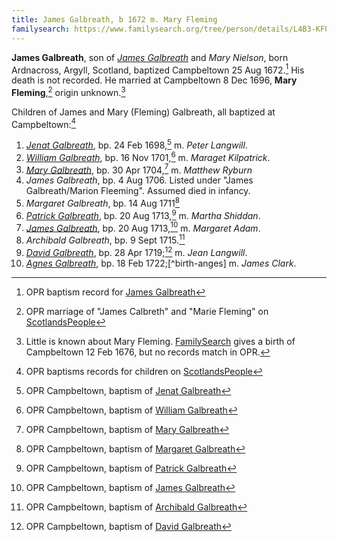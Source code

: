 ```yaml
---
title: James Galbreath, b 1672 m. Mary Fleming
familysearch: https://www.familysearch.org/tree/person/details/L4B3-KFQ
---
```

**James Galbreath**, son of [*James Galbreath*](galbreath-james-1659.md) and *Mary Nielson*,
born Ardnacross, Argyll, Scotland, baptized Campbeltown 25 Aug 1672.[^birth]
His death is not recorded. He married at Campbeltown 8 Dec 1696, **Mary Fleming**,[^marriage] origin unknown.[^mary]

Children of James and Mary (Fleming) Galbreath, all baptized at Campbeltown:[^children]

1. [*Jenat Galbreath*](galbreath-janet-1698.md), bp. 24 Feb 1698,[^birth-jenat] m. *Peter Langwill*.
2. [*William Galbreath*](galbreath-william-1701.md), bp. 16 Nov 1701,[^birth-william] m. *Maraget Kilpatrick*.
3. [*Mary Galbreath*](galbreath-mary-1704.md), bp. 30 Apr 1704,[^birth-mary] m. *Matthew Ryburn*
4. *James Galbreath*, bp. 4 Aug 1706. Listed under "James Galbreath/Marion Fleeming". Assumed died in infancy.
5. *Margaret Galbreath*, bp. 14 Aug 1711[^birth-margaret]
6. [*Patrick Galbreath*](galbreath-patrick-1713.md), bp. 20 Aug 1713,[^birth-patrick] m. *Martha Shiddan*.
7. [*James Galbreath*](galbreath-james-1713.md), bp. 20 Aug 1713,[^birth-james2] m. *Margaret Adam*.
8. *Archibald Galbreath*, bp. 9 Sept 1715.[^birth-archibald]
9. [*David Galbreath*](galbreath-david-1719.md), bp. 28 Apr 1719;[^birth-david] m. *Jean Langwill*.
10. [*Agnes Galbreath*](galbreath-agnes-1722.md), bp. 18 Feb 1722;[^birth-anges] m. *James Clark*.

[^birth]: OPR baptism record for [James Galbreath](/sources/opr-campbeltown-births.md#1672-08-25-james-galbreath)

[^marriage]: OPR marriage of "James Calbreth" and "Marie Fleming" on [ScotlandsPeople](https://www.scotlandspeople.gov.uk/record-results?search_type=people&event=M&record_type%5B0%5D=opr_marriages&church_type=Old%20Parish%20Registers&dl_cat=church&dl_rec=church-banns-marriages&surname=calbreth&surname_so=syn&forename=james&forename_so=exact&sex=M&spouse_name=fleming&spouse_name_so=exact&from_year=1696&to_year=1696&county=ARGYLL&record=Church%20of%20Scotland%20%28old%20parish%20registers%29%20Roman%20Catholic%20Church%20Other%20churches&rd_real_name%5B0%5D=CAMPBELTOWN%20%28LANDWARD%29%20OR%20CAMPBELTOWN%20%28BURGH%29%20OR%20CAMPBELTOWN&rd_display_name%5B0%5D=CAMPBELTOWN%20%28LANDWARD%29%7CCAMPBELTOWN%20%28BURGH%29%7CCAMPBELTOWN_CAMPBELTOWN&rd_label%5B0%5D=CAMPBELTOWN&rd_name%5B0%5D=CAMPBELTOWN%20%2ALANDWARD%2A%20OR%20CAMPBELTOWN%20%2ABURGH%2A%20OR%20CAMPBELTOWN)

[^children]: OPR baptisms records for children on [ScotlandsPeople](https://www.scotlandspeople.gov.uk/record-results?search_type=people&event=%28B%20OR%20C%20OR%20S%29&record_type%5B0%5D=opr_births&church_type=Old%20Parish%20Registers&dl_cat=church&dl_rec=church-births-baptisms&surname=galbreath&surname_so=fuzzy&forename_so=starts&from_year=1698&to_year=1750&parent_names=galbreath&parent_names_so=fuzzy&parent_name_two=fle&parent_name_two_so=starts&county=ARGYLL&record=Church%20of%20Scotland%20%28old%20parish%20registers%29%20Roman%20Catholic%20Church%20Other%20churches&sort=asc&order=Date&field=year)

[^mary]: Little is known about Mary Fleming. [FamilySearch](https://www.familysearch.org/tree/person/details/K2VD-B41) gives a birth of Campbeltown 12 Feb 1676, but no records match in OPR.

[^birth-jenat]: OPR Campbeltown, baptism of [Jenat Galbreath](/sources/opr-campbeltown-births.md#1698-02-24-jenat-galbreath)

[^birth-william]: OPR Campbeltown, baptism of [William Galbreath](/sources/opr-campbeltown-births.md#1701-11-16-william-galbreath)

[^birth-mary]: OPR Campbeltown, baptism of [Mary Galbreath](/sources/opr-campbeltown-births.md#1704-04-30-mary-galbreath)

[^birth-james1]: OPR Campbeltown, baptism of [James Galbreath](/sources/opr-campbeltown-births.md#1706-08-04-james-galbreath)

[^birth-margaret]: OPR Campbeltown, baptism of [Margaret Galbreath](/sources/opr-campbeltown-births.md#1711-08-14-margaret-galbreath)

[^birth-patrick]: OPR Campbeltown, baptism of [Patrick Galbreath](/sources/opr-campbeltown-births.md#1713-08-20-patrick-galbreath)

[^birth-james2]: OPR Campbeltown, baptism of [James Galbreath](/sources/opr-campbeltown-births.md#1713-03-22-james-galbreath)

[^birth-archibald]: OPR Campbeltown, baptism of [Archibald Galbreath](/sources/opr-campbeltown-births.md#1715-09-09-archibald-galbreath)

[^birth-david]: OPR Campbeltown, baptism of [David Galbreath](/sources/opr-campbeltown-births.md#1719-04-28-david-galbreath)

[^birth-agnes]: OPR Campbeltown, baptism of [Agnas Galbreath](/sources/opr-campbeltown-births.md#1722-02-18-agnas-galbreath)
